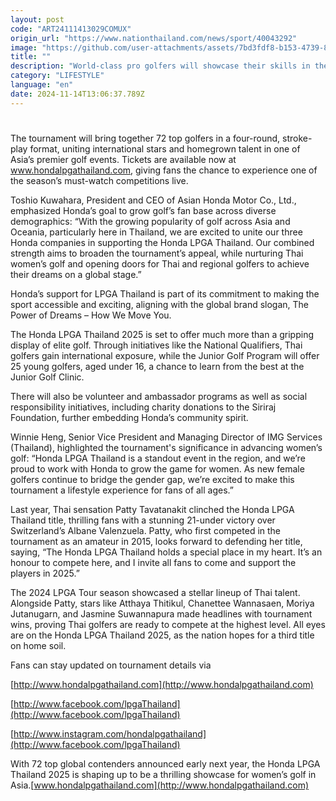 ```yaml
---
layout: post
code: "ART24111413029COMUX"
origin_url: "https://www.nationthailand.com/news/sport/40043292"
image: "https://github.com/user-attachments/assets/7bd3fdf8-b153-4739-8e9e-478689984f3a"
title: ""
description: "World-class pro golfers will showcase their skills in the US$1.7 million Honda LPGA Thailand 2025, set for February 20-23 at the iconic Siam Country Club, Old Course in Pattaya."
category: "LIFESTYLE"
language: "en"
date: 2024-11-14T13:06:37.789Z
---
```


# 









The tournament will bring together 72 top golfers in a four-round, stroke-play format, uniting international stars and homegrown talent in one of Asia’s premier golf events. Tickets are available now at www.hondalpgathailand.com, giving fans the chance to experience one of the season’s must-watch competitions live.

Toshio Kuwahara, President and CEO of Asian Honda Motor Co., Ltd., emphasized Honda’s goal to grow golf’s fan base across diverse demographics: “With the growing popularity of golf across Asia and Oceania, particularly here in Thailand, we are excited to unite our three Honda companies in supporting the Honda LPGA Thailand. Our combined strength aims to broaden the tournament’s appeal, while nurturing Thai women’s golf and opening doors for Thai and regional golfers to achieve their dreams on a global stage.”

Honda’s support for LPGA Thailand is part of its commitment to making the sport accessible and exciting, aligning with the global brand slogan, The Power of Dreams – How We Move You.

The Honda LPGA Thailand 2025 is set to offer much more than a gripping display of elite golf. Through initiatives like the National Qualifiers, Thai golfers gain international exposure, while the Junior Golf Program will offer 25 young golfers, aged under 16, a chance to learn from the best at the Junior Golf Clinic.

There will also be volunteer and ambassador programs as well as social responsibility initiatives, including charity donations to the Siriraj Foundation, further embedding Honda’s community spirit.

Winnie Heng, Senior Vice President and Managing Director of IMG Services (Thailand), highlighted the tournament's significance in advancing women’s golf: “Honda LPGA Thailand is a standout event in the region, and we’re proud to work with Honda to grow the game for women. As new female golfers continue to bridge the gender gap, we’re excited to make this tournament a lifestyle experience for fans of all ages.”

Last year, Thai sensation Patty Tavatanakit clinched the Honda LPGA Thailand title, thrilling fans with a stunning 21-under victory over Switzerland’s Albane Valenzuela. Patty, who first competed in the tournament as an amateur in 2015, looks forward to defending her title, saying, “The Honda LPGA Thailand holds a special place in my heart. It’s an honour to compete here, and I invite all fans to come and support the players in 2025.”

The 2024 LPGA Tour season showcased a stellar lineup of Thai talent. Alongside Patty, stars like Atthaya Thitikul, Chanettee Wannasaen, Moriya Jutanugarn, and Jasmine Suwannapura made headlines with tournament wins, proving Thai golfers are ready to compete at the highest level. All eyes are on the Honda LPGA Thailand 2025, as the nation hopes for a third title on home soil.

Fans can stay updated on tournament details via

[http://www.hondalpgathailand.com](http://www.hondalpgathailand.com)

[http://www.facebook.com/lpgaThailand](http://www.facebook.com/lpgaThailand)

[http://www.instagram.com/hondalpgathailand](http://www.facebook.com/lpgaThailand)

With 72 top global contenders announced early next year, the Honda LPGA Thailand 2025 is shaping up to be a thrilling showcase for women’s golf in Asia.[www.hondalpgathailand.com](http://www.hondalpgathailand.com)


